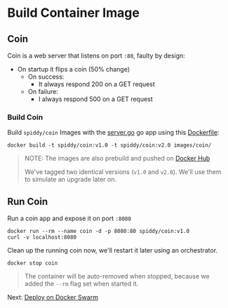 # Build Container Image

## Coin

Coin is a web server that listens on port `:80`, faulty by design:

* On startup it flips a coin (50% change)
  * On success:
    * It always respond 200 on a GET request
  * On failure:
    * I always respond 500 on a GET request

### Build Coin

Build `spiddy/coin` Images with the [server.go](../images/coin/server.go) go app using this [Dockerfile](../images/coin/Dockerfile):

```shell
docker build -t spiddy/coin:v1.0 -t spiddy/coin:v2.0 images/coin/
```

> NOTE: The images are also prebuild and pushed on [Docker Hub](https://hub.docker.com/r/spiddy/coin/tags/)
>
> We've tagged two identical versions (`v1.0` and `v2.0`). We'll use them to simulate an upgrade later on.

## Run Coin

Run a coin app and expose it on port `:8080`

```shell
docker run --rm --name coin -d -p 8080:80 spiddy/coin:v1.0
curl -v localhost:8080
```

Clean up the running coin now, we'll restart it later using an orchestrator.

```shell
docker stop coin
```

> The container will be auto-removed when stopped, because we added the `--rm` flag set when started it.

Next: [Deploy on Docker Swarm](./03-deploy-on-docker-swarm.md)